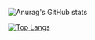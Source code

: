 ![Anurag's GitHub stats](https://github-readme-stats.vercel.app/api?username=Ab-Ly&show_icons=true&theme=radical)

[![Top Langs](https://github-readme-stats.vercel.app/api/top-langs/?username=Ab-Ly&langs_count=8)](https://github.com/anuraghazra/github-readme-stats)

